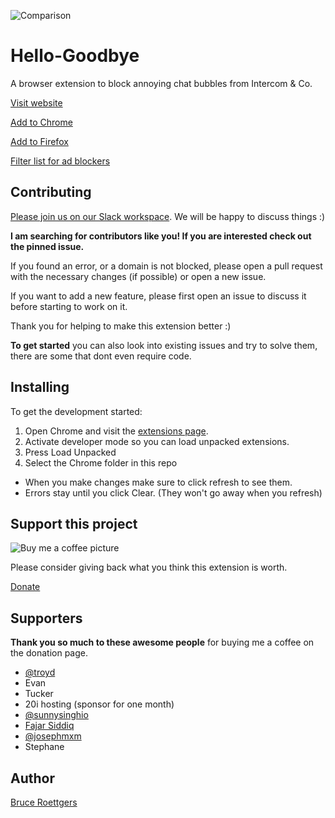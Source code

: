 ![Comparison](https://github.com/bcye/Hello-Goodbye/raw/master/photoshop/Exports/promotional.jpg)

# Hello-Goodbye

A browser extension to block annoying chat bubbles from Intercom & Co.

[Visit website](https://hellogoodbye.app)

[Add to Chrome](https://chrome.google.com/webstore/detail/hello-goodbye-chat-popup/nihpfpbibfgpgnfpbfedkdokihggapoi)

[Add to Firefox](https://addons.mozilla.org/en-US/firefox/addon/hello-goodbye/)

[Filter list for ad blockers](https://raw.githubusercontent.com/bcye/Hello-Goodbye/master/filterlist.txt)

## Contributing

[Please join us on our Slack workspace](https://join.slack.com/t/hellogoodbyeextension/shared_invite/enQtNjMwMTY2OTQ5NzYwLWUxYmFkOTU1ZjFhNTNlYjY1YjA3YTJhY2U1YjY5Mzk5NmQ1OWZlZmYwNDNkNWQ4ZGUxNjEwYzM3YjQ1MzA2YWU). We will be happy to discuss things :)

**I am searching for contributors like you! If you are interested check out the pinned issue.**

If you found an error, or a domain is not blocked, please open a pull request with the necessary changes (if possible) or open a new issue.

If you want to add a new feature, please first open an issue to discuss it before starting to work on it.

Thank you for helping to make this extension better :)

**To get started** you can also look into existing issues and try to solve them, there are some that dont even require code.

## Installing

To get the development started:
1. Open Chrome and visit the [extensions page](chrome://extensions).
2. Activate developer mode so you can load unpacked extensions.
3. Press Load Unpacked
4. Select the Chrome folder in this repo

- When you make changes make sure to click refresh to see them.
- Errors stay until you click Clear. (They won't go away when you refresh)

## Support this project

![Buy me a coffee picture](https://github.com/bcye/Hello-Goodbye/raw/master/H%400%2C25x.png)

Please consider giving back what you think this extension is worth.

[Donate](https://paypal.me/DirkHulverscheidt?locale.x=de_DE)

## Supporters

**Thank you so much to these awesome people** for buying me a coffee on the donation page.

- [@troyd](https://twitter.com/troyd)
- Evan
- Tucker
- 20i hosting (sponsor for one month)
- [@sunnysinghio](https://twitter.com/sunnysinghio)
- [Fajar Siddiq](https://twitter.com/fajarsiddiqFS)
- [@josephmxm](https://twitter.com/josephmxm)
- Stephane

## Author

[Bruce Roettgers](https://bruceroettgers.me)
